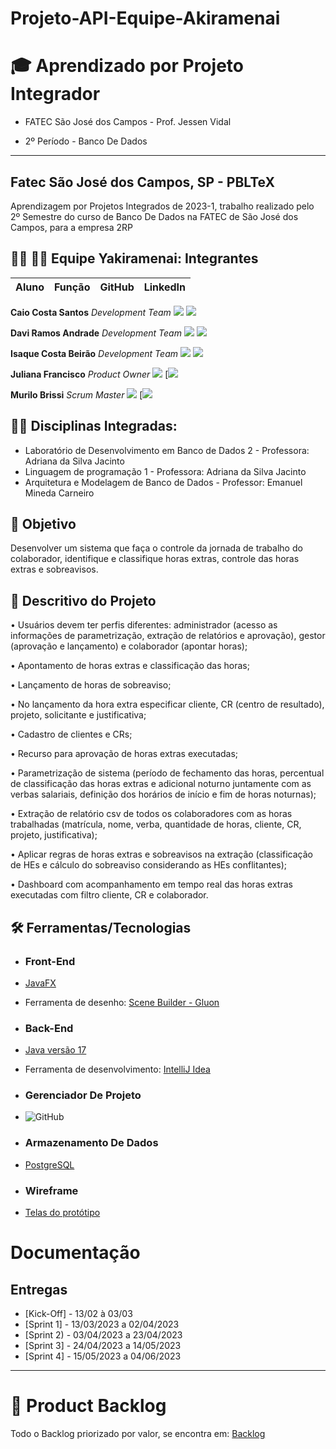 # Projeto-API-Equipe-Akiramenai
 
# 🎓 Aprendizado por Projeto Integrador
* FATEC São José dos Campos - Prof. Jessen Vidal

* 2º Período - Banco De Dados

-----------------------------------------------------------------------------------------------------------------------------------------------------------


## Fatec São José dos Campos, SP - PBLTeX  
Aprendizagem por Projetos Integrados de 2023-1, trabalho realizado pelo 2º Semestre do curso de Banco De Dados na FATEC de São José dos Campos, para a empresa 2RP 

## 👨‍💻 👩‍💻 Equipe Yakiramenai: Integrantes

| Aluno            | Função           | GitHub                                                         | LinkedIn                                              |
| ---------------- | ---------------- | -------------------------------------------------------------- | ----------------------------------------------------- |

__Caio Costa Santos__  *Development Team* [![](https://bit.ly/3f9Xo0P)](https://github.com/Caio-eng-gif) [![](https://bit.ly/2P1ZogM)](https://www.linkedin.com/in/caio-costa-santos-7a7277195) 

__Davi Ramos Andrade__  *Development Team* [![](https://bit.ly/3f9Xo0P)](https://github.com/DaviRamosAndrade) [![](https://bit.ly/2P1ZogM)](https://www.linkedin.com/in/daviramosandrade-frontend) 

__Isaque Costa Beirão__ *Development Team* [![](https://bit.ly/3f9Xo0P)](https://github.com/isaquebeirao) [![](https://bit.ly/2P1ZogM)](https://www.linkedin.com/in/isaque-beirao-6b1769220/) 

__Juliana Francisco__ *Product Owner* [![](https://bit.ly/3f9Xo0P)](https://github.com/juliana-osss)       [![](https://bit.ly/2P1ZogM)

__Murilo Brissi__ *Scrum Master* [![](https://bit.ly/3f9Xo0P)](https://github.com/Murilobss)       [![](https://bit.ly/2P1ZogM)


## 👨‍🏫 Disciplinas Integradas:

- Laboratório de Desenvolvimento em Banco de Dados 2 - Professora: Adriana da Silva Jacinto
- Linguagem de programação 1 - Professora: Adriana da Silva Jacinto
- Arquitetura e Modelagem de Banco de Dados - Professor: Emanuel Mineda Carneiro

## 🎯 Objetivo
Desenvolver um sistema que faça o controle da jornada de trabalho do colaborador, identifique e classifique horas extras, controle das horas extras e sobreavisos.

## 💬 Descritivo do Projeto
• Usuários devem ter perfis diferentes: administrador (acesso as informações de parametrização,
extração de relatórios e aprovação), gestor (aprovação e lançamento) e colaborador (apontar
horas);

• Apontamento de horas extras e classificação das horas;

• Lançamento de horas de sobreaviso;

• No lançamento da hora extra especificar cliente, CR (centro de resultado), projeto, solicitante e
justificativa;

• Cadastro de clientes e CRs;

• Recurso para aprovação de horas extras executadas;

• Parametrização de sistema (período de fechamento das horas, percentual de classificação das
horas extras e adicional noturno juntamente com as verbas salariais, definição dos horários de
início e fim de horas noturnas);

• Extração de relatório csv de todos os colaboradores com as horas trabalhadas (matrícula, nome,
verba, quantidade de horas, cliente, CR, projeto, justificativa);

• Aplicar regras de horas extras e sobreavisos na extração (classificação de HEs e cálculo do
sobreaviso considerando as HEs conflitantes);

• Dashboard com acompanhamento em tempo real das horas extras executadas com filtro cliente,
CR e colaborador.


## 🛠️ Ferramentas/Tecnologias

* ### __Front-End__
 - [JavaFX](https://openjfx.io/)

 - Ferramenta de desenho: [Scene Builder - Gluon](https://gluonhq.com/products/scene-builder/)


* ### __Back-End__
 - [Java versão 17](https://aws.amazon.com/pt/corretto/?filtered-posts.sort-by=item.additionalFields.createdDate&filtered-posts.sort-order=desc)

 - Ferramenta de desenvolvimento: [IntelliJ Idea](https://www.jetbrains.com/pt-br/idea/download/#section=windows)

* ### __Gerenciador De Projeto__

 - ![GitHub](https://img.shields.io/badge/github-%23121011.svg?style=for-the-badge&logo=github&logoColor=white)


* ### __Armazenamento De Dados__
 - [PostgreSQL](https://www.postgresql.org/download/)


* ### __Wireframe__
 - [Telas do protótipo](shorturl.at/pHP38)

# Documentação

## Entregas
- [Kick-Off] - 13/02 à 03/03
- [Sprint 1] - 13/03/2023 a 02/04/2023
- [Sprint 2) - 03/04/2023 a 23/04/2023
- [Sprint 3] - 24/04/2023 a 14/05/2023
- [Sprint 4] - 15/05/2023 a 04/06/2023

-------------------------------------------------------------------------------------------------------------------------------------------------------------------

# 📝 Product Backlog

Todo o Backlog priorizado por valor, se encontra em: [Backlog]()
